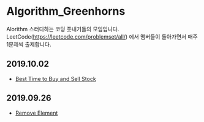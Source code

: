 # Algorithm_Greenhorns
Alorithm 스터디하는 코딩 풋내기들의 모임입니다.
LeetCode(https://leetcode.com/problemset/all/) 에서 맴버들이 돌아가면서 매주 1문제씩 출제합니다.

## 2019.10.02
* [Best Time to Buy and Sell Stock](https://leetcode.com/problems/best-time-to-buy-and-sell-stock/)

## 2019.09.26
* [Remove Element](https://leetcode.com/problems/remove-element/)

